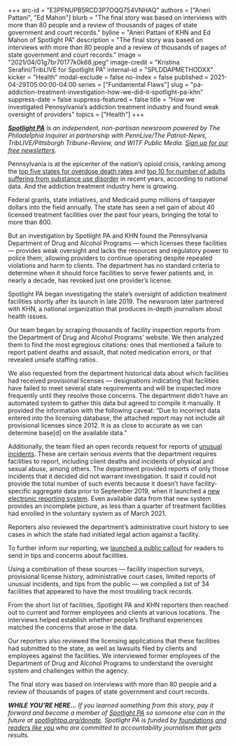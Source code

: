 +++
arc-id = "E3PFNUPB5RCD3P7OQQ754VNHAQ"
authors = ["Aneri Pattani", "Ed Mahon"]
blurb = "The final story was based on interviews with more than 80 people and a review of thousands of pages of state government and court records."
byline = "Aneri Pattani of KHN and Ed Mahon of Spotlight PA"
description = "The final story was based on interviews with more than 80 people and a review of thousands of pages of state government and court records."
image = "2021/04/01g7br70177k0k68.jpeg"
image-credit = "Kristina Serafini/TribLIVE for Spotlight PA"
internal-id = "SPLDDAPMETHODXX"
kicker = "Health"
modal-exclude = false
no-index = false
published = 2021-04-29T05:00:00-04:00
series = ["Fundamental Flaws"]
slug = "pa-addiction-treatment-investigation-how-we-did-it-spotlight-pa-khn"
suppress-date = false
suppress-featured = false
title = "How we investigated Pennsylvania’s addiction treatment industry and found weak oversight of providers"
topics = ["Health"]
+++

<a href="https://www.spotlightpa.org/"><i><b>Spotlight PA</b></i></a><i> is an independent, non-partisan newsroom powered by The Philadelphia Inquirer in partnership with PennLive/The Patriot-News, TribLIVE/Pittsburgh Tribune-Review, and WITF Public Media. </i><a href="https://www.spotlightpa.org/newsletters"><i>Sign up for our free newsletters</i></a><i>.</i>

Pennsylvania is at the epicenter of the nation’s opioid crisis, ranking among the <a href="https://web.archive.org/web/20220927121902/https://www.cdc.gov/drugoverdose/data/statedeaths/drug-overdose-death-2018.html">top five states for overdose death rates</a> and <a href="https://www.samhsa.gov/data/report/2018-2019-nsduh-estimated-totals-state">top 10 for number of adults suffering from substance use disorder</a> in recent years, according to national data. And the addiction treatment industry here is growing.

Federal grants, state initiatives, and Medicaid pump millions of taxpayer dollars into the field annually. The state has seen a net gain of about 40 licensed treatment facilities over the past four years, bringing the total to more than 800.

But an investigation by Spotlight PA and KHN found the Pennsylvania Department of Drug and Alcohol Programs — which licenses these facilities — provides weak oversight and lacks the resources and regulatory power to police them, allowing providers to continue operating despite repeated violations and harm to clients. The department has no standard criteria to determine when it should force facilities to serve fewer patients and, in nearly a decade, has revoked just one provider’s license.

<script src="https://www.spotlightpa.org/embed.js" async></script><div data-spl-embed-version="1" data-spl-src="https://www.spotlightpa.org/embeds/newsletter/"></div>

Spotlight PA began investigating the state’s oversight of addiction treatment facilities shortly after its launch in late 2019. The newsroom later partnered with KHN, a national organization that produces in-depth journalism about health issues.

Our team began by scraping thousands of facility inspection reports from the Department of Drug and Alcohol Programs’ website. We then analyzed them to find the most egregious citations: ones that mentioned a failure to report patient deaths and assault, that noted medication errors, or that revealed unsafe staffing ratios.

We also requested from the department historical data about which facilities had received provisional licenses — designations indicating that facilities have failed to meet several state requirements and will be inspected more frequently until they resolve those concerns. The department didn’t have an automated system to gather this data but agreed to compile it manually. It provided the information with the following caveat: “Due to incorrect data entered into the licensing database, the attached report may not include all provisional licenses since 2012. It is as close to accurate as we can determine base[d] on the available data.”

Additionally, the team filed an open records request for reports of <a href="https://www.ddap.pa.gov/Licensing/Documents/Licensing%20Alerts/Alert%202018-02.pdf">unusual incidents</a>. These are certain serious events that the department requires facilities to report, including client deaths and incidents of physical and sexual abuse, among others. The department provided reports of only those incidents that it decided did not warrant investigation. It said it could not provide the total number of such events because it doesn’t have facility-specific aggregate data prior to September 2019, when it launched a <a href="https://www.ddap.pa.gov/Licensing/Pages/Unusual-Incident-Reporting.aspx">new electronic reporting system</a>. Even available data from that new system provides an incomplete picture, as less than a quarter of treatment facilities had enrolled in the voluntary system as of March 2021.

Reporters also reviewed the department’s administrative court history to see cases in which the state had initiated legal action against a facility.

<script src="https://www.spotlightpa.org/embed.js" async></script><div data-spl-embed-version="1" data-spl-src="https://www.spotlightpa.org/embeds/donate/?teaser_text=If%20you%20learned%20something%20from%20this%20report%2C%20pay%20it%20forward%20and%20become%20a%20member%20of%20Spotlight%20PA%20so%20someone%20else%20can%20in%20the%20future.&cta_text=CLICK%20TO%20CONTRIBUTE&eyebrow_text=WHILE%20YOU'RE%20HERE..."></div>

To further inform our reporting, we <a href="https://www.spotlightpa.org/news/2019/10/share-your-addiction-treatment-story/">launched a public callout</a> for readers to send in tips and concerns about facilities.

Using a combination of these sources — facility inspection surveys, provisional license history, administrative court cases, limited reports of unusual incidents, and tips from the public — we compiled a list of 34 facilities that appeared to have the most troubling track records.

From the short list of facilities, Spotlight PA and KHN reporters then reached out to current and former employees and clients at various locations. The interviews helped establish whether people’s firsthand experiences matched the concerns that arose in the data.

Our reporters also reviewed the licensing applications that these facilities had submitted to the state, as well as lawsuits filed by clients and employees against the facilities. We interviewed former employees of the Department of Drug and Alcohol Programs to understand the oversight system and challenges within the agency.

The final story was based on interviews with more than 80 people and a review of thousands of pages of state government and court records.

<i><b>WHILE YOU’RE HERE...</b></i><i> If you learned something from this story, pay it forward and become a member of </i><a href="https://www.spotlightpa.org/"><i>Spotlight PA</i></a><i> so someone else can in the future at </i><a href="https://www.spotlightpa.org/donate"><i>spotlightpa.org/donate</i></a><i>. Spotlight PA is funded by</i><a href="https://www.spotlightpa.org/support"><i> foundations</i></a><i> </i><a href="https://www.spotlightpa.org/support"><i>and readers like you</i></a><i> who are committed to accountability journalism that gets results.</i>

<script src="https://www.spotlightpa.org/embed.js" async></script><div data-spl-embed-version="1" data-spl-src="https://www.spotlightpa.org/embeds/tips/?tip_text=Do%20you%20have%20a%20tip%20about%20a%20%3Cb%3Erehab%20facility%20or%20recovery%20home%20that%20we%20should%20investigate%3C%2Fb%3E%3F%20Send%20our%20team%20a%20message%20now."></div>
